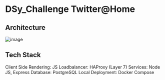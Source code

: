 # DSy_Challenge Twitter@Home
## Architecture
![image](https://github.com/Frataj/DSy_Challenge/assets/90854698/3ec19145-eed3-446b-8fe8-22a1f0dc097a)
## Tech Stack
Client Side Rendering: JS
Loadbalancer: HAProxy (Layer 7)
Services: Node JS, Express
Database: PostgreSQL
Local Deployment: Docker Compose
